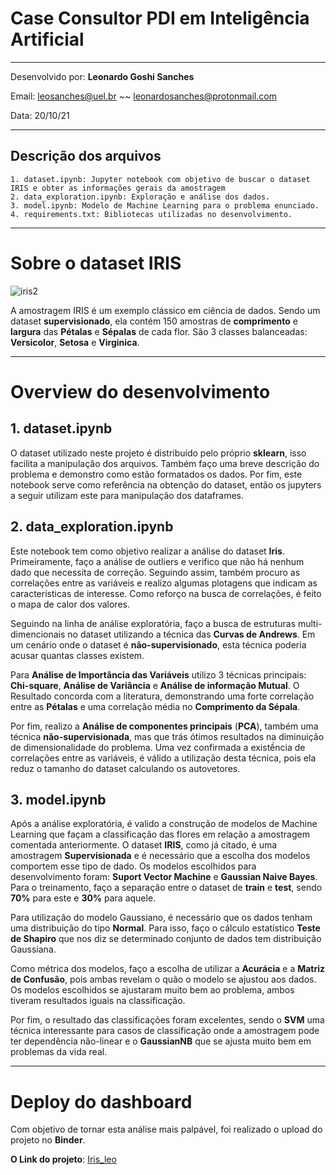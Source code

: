 # Case Consultor PDI em Inteligência Artificial
- - - 
Desenvolvido por: **Leonardo Goshi Sanches** 

Email: leosanches@uel.br ~~ leonardosanches@protonmail.com

Data: 20/10/21
- - -

## Descrição dos arquivos
    1. dataset.ipynb: Jupyter notebook com objetivo de buscar o dataset IRIS e obter as informações gerais da amostragem
    2. data_exploration.ipynb: Exploração e análise dos dados.
    3. model.ipynb: Modelo de Machine Learning para o problema enunciado.
    4. requirements.txt: Bibliotecas utilizadas no desenvolvimento.
- - - 
# Sobre o dataset IRIS
![iris2](https://s3.amazonaws.com/assets.datacamp.com/blog_assets/Machine+Learning+R/iris-machinelearning.png)

A amostragem IRIS é um exemplo clássico em ciência de dados. Sendo um dataset **supervisionado**, ela contém 150 amostras de **comprimento** e **largura** das **Pétalas** e **Sépalas** de cada flor. São 3 classes balanceadas: **Versicolor**, **Setosa** e **Virginica**.

- - -
# Overview do desenvolvimento

## 1. dataset.ipynb

O dataset utilizado neste projeto é distribuído pelo próprio **sklearn**, isso facilita a manipulação dos arquivos. Também faço uma breve descrição do problema e demonstro como estão formatados os dados. Por fim, este notebook serve como referência na obtenção do dataset, então os jupyters a seguir utilizam este para manipulação dos dataframes.

## 2. data_exploration.ipynb

Este notebook tem como objetivo realizar a análise do dataset **Iris**. Primeiramente, faço a análise de outliers e verifico que não há nenhum dado que necessita de correção. Seguindo assim, também procuro as correlações entre as variáveis e realizo algumas plotagens que indicam as características de interesse. Como reforço na busca de correlações, é feito o mapa de calor dos valores.

Seguindo na linha de análise exploratória, faço a busca de estruturas multi-dimencionais no dataset utilizando a técnica das **Curvas de Andrews**. Em um cenário onde o dataset é **não-supervisionado**, esta técnica poderia acusar quantas classes existem.

Para **Análise de Importância das Variáveis** utilizo 3 técnicas principais: **Chi-square**, **Análise de Variância** e **Análise de informação Mutual**. O Resultado concorda com a literatura, demonstrando uma forte correlação entre as **Pétalas** e uma correlação média no **Comprimento da Sépala**.

Por fim, realizo a **Análise de componentes principais** (**PCA**), também uma técnica **não-supervisionada**, mas que trás ótimos resultados na diminuição de dimensionalidade do problema. Uma vez confirmada a existềncia de correlações entre as variáveis, é válido a utilização desta técnica, pois ela reduz o tamanho do dataset calculando os autovetores. 

## 3. model.ipynb

Após a análise exploratória, é valido a construção de modelos de Machine Learning que façam a classificação das flores em relação a amostragem comentada anteriormente. O dataset **IRIS**, como já citado, é uma amostragem **Supervisionada** e é necessário que a escolha dos modelos comportem esse tipo de dado. Os modelos escolhidos para desenvolvimento foram: **Suport Vector Machine** e **Gaussian Naive Bayes**. Para o treinamento, faço a separação entre o dataset de **train** e **test**, sendo **70%** para este e **30%** para aquele.

Para utilização do modelo Gaussiano, é necessário que os dados tenham uma distribuição do tipo **Normal**. Para isso, faço o cálculo estatístico **Teste de Shapiro** que nos diz se determinado conjunto de dados tem distribuição Gaussiana.

Como métrica dos modelos, faço a escolha de utilizar a **Acurácia** e a **Matriz de Confusão**, pois ambas revelam o quão o modelo se ajustou aos dados. Os modelos escolhidos se ajustaram muito bem ao problema, ambos tiveram resultados iguais na classificação. 

Por fim, o resultado das classificações foram excelentes, sendo o **SVM** uma técnica interessante para casos de classificação onde a amostragem pode ter dependência não-linear e o **GaussianNB** que se ajusta muito bem em problemas da vida real.

- - -

# Deploy do dashboard

Com objetivo de tornar esta análise mais palpável, foi realizado o upload do projeto no **Binder**.

**O Link do projeto**: [Iris_leo](https://mybinder.org/v2/gh/LeleoSanches/Consultor_PDI_Leonardo/HEAD)

